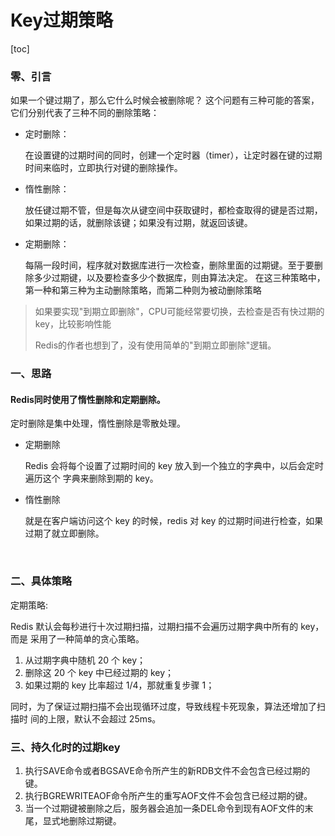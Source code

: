 # Key过期策略

[toc]

### 零、引言

如果一个键过期了，那么它什么时候会被删除呢？
这个问题有三种可能的答案，它们分别代表了三种不同的删除策略：

- 定时删除：

  在设置键的过期时间的同时，创建一个定时器（timer），让定时器在键的过期时间来临时，立即执行对键的删除操作。

- 惰性删除：

  放任键过期不管，但是每次从键空间中获取键时，都检查取得的键是否过期，如果过期的话，就删除该键；如果没有过期，就返回该键。

- 定期删除：

  每隔一段时间，程序就对数据库进行一次检查，删除里面的过期键。至于要删除多少过期键，以及要检查多少个数据库，则由算法决定。
  在这三种策略中，第一种和第三种为主动删除策略，而第二种则为被动删除策略

> 如果要实现"到期立即删除"，CPU可能经常要切换，去检查是否有快过期的key，比较影响性能
>
> Redis的作者也想到了，没有使用简单的"到期立即删除"逻辑。



### 一、思路

#### Redis同时使用了**惰性删除**和**定期删除**。

定时删除是集中处理，惰性删除是零散处理。

- 定期删除

  Redis 会将每个设置了过期时间的 key 放入到一个独立的字典中，以后会定时遍历这个 字典来删除到期的 key。

- 惰性删除

  就是在客户端访问这个 key 的时候，redis 对 key 的过期时间进行检查，如果过期了就立即删除。

​	



### 二、具体策略

定期策略: 

Redis 默认会每秒进行十次过期扫描，过期扫描不会遍历过期字典中所有的 key，而是 采用了一种简单的贪心策略。

1. 从过期字典中随机 20 个 key； 
2. 删除这 20 个 key 中已经过期的 key； 
3. 如果过期的 key 比率超过 1/4，那就重复步骤 1；



同时，为了保证过期扫描不会出现循环过度，导致线程卡死现象，算法还增加了扫描时 间的上限，默认不会超过 25ms。



### 三、持久化时的过期key

1. 执行SAVE命令或者BGSAVE命令所产生的新RDB文件不会包含已经过期的键。
2. 执行BGREWRITEAOF命令所产生的重写AOF文件不会包含已经过期的键。
3. 当一个过期键被删除之后，服务器会追加一条DEL命令到现有AOF文件的末尾，显式地删除过期键。